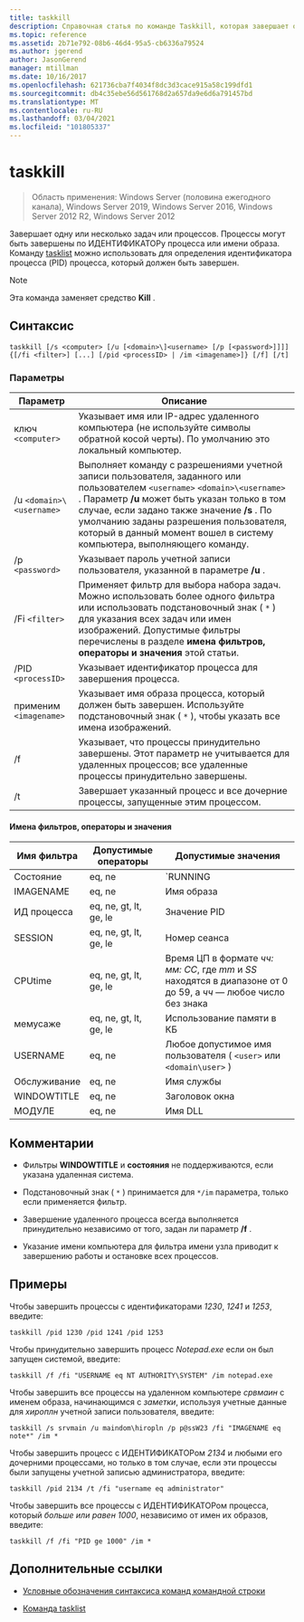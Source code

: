 ```yaml
---
title: taskkill
description: Справочная статья по команде Taskkill, которая завершает одну или несколько задач или процессов.
ms.topic: reference
ms.assetid: 2b71e792-08b6-46d4-95a5-cb6336a79524
ms.author: jgerend
author: JasonGerend
manager: mtillman
ms.date: 10/16/2017
ms.openlocfilehash: 621736cba7f4034f8dc3d3cace915a58c199dfd1
ms.sourcegitcommit: db4c35ebe56d561768d2a657da9e6d6a791457bd
ms.translationtype: MT
ms.contentlocale: ru-RU
ms.lasthandoff: 03/04/2021
ms.locfileid: "101805337"
---
```

# <a name="taskkill"></a>taskkill

> Область применения: Windows Server (половина ежегодного канала), Windows Server 2019, Windows Server 2016, Windows Server 2012 R2, Windows Server 2012

Завершает одну или несколько задач или процессов. Процессы могут быть завершены по ИДЕНТИФИКАТОРу процесса или имени образа. Команду [tasklist](tasklist.md) можно использовать для определения идентификатора процесса (PID) процесса, который должен быть завершен.

> [!NOTE]
> Эта команда заменяет средство **Kill** .

## <a name="syntax"></a>Синтаксис

```
taskkill [/s <computer> [/u [<domain>\]<username> [/p [<password>]]]] {[/fi <filter>] [...] [/pid <processID> | /im <imagename>]} [/f] [/t]
```

### <a name="parameters"></a>Параметры

| Параметр | Описание |
|--|--|
|  ключ `<computer>` | Указывает имя или IP-адрес удаленного компьютера (не используйте символы обратной косой черты). По умолчанию это локальный компьютер. |
| /u `<domain>\<username>` | Выполняет команду с разрешениями учетной записи пользователя, заданного или пользователем `<username>` `<domain>\<username>` . Параметр **/u** может быть указан только в том случае, если задано также значение **/s** . По умолчанию заданы разрешения пользователя, который в данный момент вошел в систему компьютера, выполняющего команду. |
| /p `<password>` | Указывает пароль учетной записи пользователя, указанной в параметре **/u** . |
| /Fi `<filter>` | Применяет фильтр для выбора набора задач. Можно использовать более одного фильтра или использовать подстановочный знак ( `*` ) для указания всех задач или имен изображений. Допустимые фильтры перечислены в разделе **имена фильтров, операторы и значения** этой статьи. |
| /PID `<processID>` | Указывает идентификатор процесса для завершения процесса. |
| применим `<imagename>` | Указывает имя образа процесса, который должен быть завершен. Используйте подстановочный знак ( `*` ), чтобы указать все имена изображений. |
| /f | Указывает, что процессы принудительно завершены. Этот параметр не учитывается для удаленных процессов; все удаленные процессы принудительно завершены. |
| /t | Завершает указанный процесс и все дочерние процессы, запущенные этим процессом. |

#### <a name="filter-names-operators-and-values"></a>Имена фильтров, операторы и значения

| Имя фильтра | Допустимые операторы | Допустимые значения |
|--|--|--|
| Состояние | eq, ne | `RUNNING | NOT RESPONDING | UNKNOWN` |
| IMAGENAME | eq, ne | Имя образа |
| ИД процесса | eq, ne, gt, lt, ge, le | Значение PID |
| SESSION | eq, ne, gt, lt, ge, le | Номер сеанса |
| CPUtime | eq, ne, gt, lt, ge, le | Время ЦП в формате *чч: мм: СС*, где *mm* и *SS* находятся в диапазоне от 0 до 59, а *чч* — любое число без знака |
| мемусаже | eq, ne, gt, lt, ge, le | Использование памяти в КБ |
| USERNAME | eq, ne | Любое допустимое имя пользователя ( `<user>` или `<domain\user>` ) |
| Обслуживание | eq, ne | Имя службы |
| WINDOWTITLE | eq, ne | Заголовок окна |
| МОДУЛЕ | eq, ne | Имя DLL |

## <a name="remarks"></a>Комментарии

- Фильтры **WINDOWTITLE** и **состояния** не поддерживаются, если указана удаленная система.

- Подстановочный знак ( `*` ) принимается для `*/im` параметра, только если применяется фильтр.

- Завершение удаленного процесса всегда выполняется принудительно независимо от того, задан ли параметр **/f** .

- Указание имени компьютера для фильтра имени узла приводит к завершению работы и остановке всех процессов.

## <a name="examples"></a>Примеры

Чтобы завершить процессы с идентификаторами *1230*, *1241* и *1253*, введите:

```
taskkill /pid 1230 /pid 1241 /pid 1253
```

Чтобы принудительно завершить процесс *Notepad.exe* если он был запущен системой, введите:

```
taskkill /f /fi "USERNAME eq NT AUTHORITY\SYSTEM" /im notepad.exe
```

Чтобы завершить все процессы на удаленном компьютере *срвмаин* с именем образа, начинающимся с *заметки*, используя учетные данные для *хироплн* учетной записи пользователя, введите:

```
taskkill /s srvmain /u maindom\hiropln /p p@ssW23 /fi "IMAGENAME eq note*" /im *
```

Чтобы завершить процесс с ИДЕНТИФИКАТОРом *2134* и любыми его дочерними процессами, но только в том случае, если эти процессы были запущены учетной записью администратора, введите:

```
taskkill /pid 2134 /t /fi "username eq administrator"
```

Чтобы завершить все процессы с ИДЕНТИФИКАТОРом процесса, который *больше или равен 1000*, независимо от имен их образов, введите:

```
taskkill /f /fi "PID ge 1000" /im *
```

## <a name="additional-references"></a>Дополнительные ссылки

- [Условные обозначения синтаксиса команд командной строки](command-line-syntax-key.md)

- [Команда tasklist](tasklist.md)
